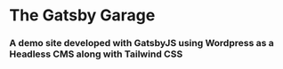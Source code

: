 <h1>
  The Gatsby Garage
</h1>

<h3>
A demo site developed with GatsbyJS using Wordpress as a Headless CMS along with Tailwind CSS
</h3>
